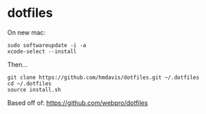 # dotfiles

On new mac: 
```
sudo softwareupdate -i -a
xcode-select --install
```

Then...
```
git clone https://github.com/hmdavis/dotfiles.git ~/.dotfiles
cd ~/.dotfiles
source install.sh
```

Based off of: https://github.com/webpro/dotfiles
